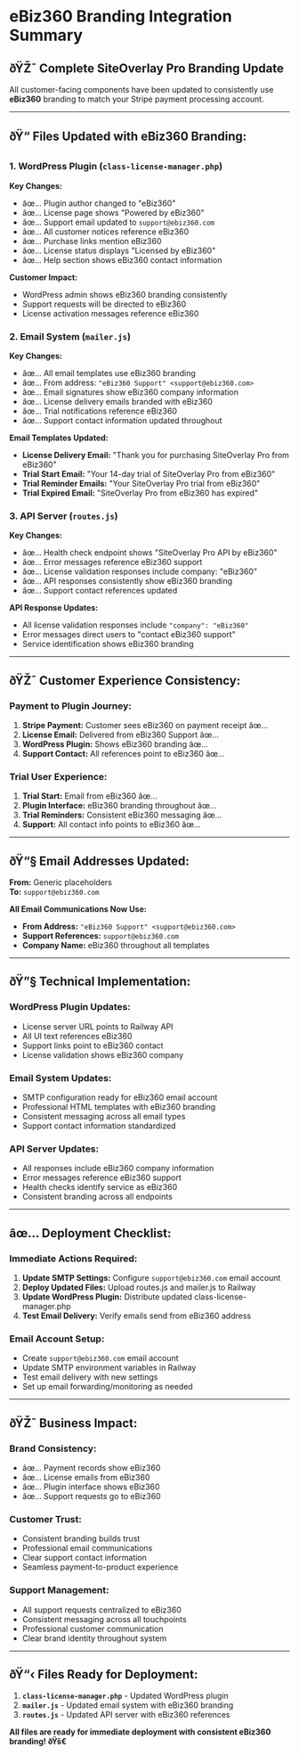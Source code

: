 # eBiz360 Branding Integration Summary

## ðŸŽ¯ **Complete SiteOverlay Pro Branding Update**

All customer-facing components have been updated to consistently use **eBiz360** branding to match your Stripe payment processing account.

---

## ðŸ“ **Files Updated with eBiz360 Branding:**

### **1. WordPress Plugin (`class-license-manager.php`)**
**Key Changes:**
- âœ… Plugin author changed to "eBiz360"
- âœ… License page shows "Powered by eBiz360"
- âœ… Support email updated to `support@ebiz360.com`
- âœ… All customer notices reference eBiz360
- âœ… Purchase links mention eBiz360
- âœ… License status displays "Licensed by eBiz360"
- âœ… Help section shows eBiz360 contact information

**Customer Impact:**
- WordPress admin shows eBiz360 branding consistently
- Support requests will be directed to eBiz360
- License activation messages reference eBiz360

### **2. Email System (`mailer.js`)**
**Key Changes:**
- âœ… All email templates use eBiz360 branding
- âœ… From address: `"eBiz360 Support" <support@ebiz360.com>`
- âœ… Email signatures show eBiz360 company information
- âœ… License delivery emails branded with eBiz360
- âœ… Trial notifications reference eBiz360
- âœ… Support contact information updated throughout

**Email Templates Updated:**
- **License Delivery Email:** "Thank you for purchasing SiteOverlay Pro from eBiz360"
- **Trial Start Email:** "Your 14-day trial of SiteOverlay Pro from eBiz360"
- **Trial Reminder Emails:** "Your SiteOverlay Pro trial from eBiz360"
- **Trial Expired Email:** "SiteOverlay Pro from eBiz360 has expired"

### **3. API Server (`routes.js`)**
**Key Changes:**
- âœ… Health check endpoint shows "SiteOverlay Pro API by eBiz360"
- âœ… Error messages reference eBiz360 support
- âœ… License validation responses include company: "eBiz360"
- âœ… API responses consistently show eBiz360 branding
- âœ… Support contact references updated

**API Response Updates:**
- All license validation responses include `"company": "eBiz360"`
- Error messages direct users to "contact eBiz360 support"
- Service identification shows eBiz360 branding

---

## ðŸŽ¯ **Customer Experience Consistency:**

### **Payment to Plugin Journey:**
1. **Stripe Payment:** Customer sees eBiz360 on payment receipt âœ…
2. **License Email:** Delivered from eBiz360 Support âœ…
3. **WordPress Plugin:** Shows eBiz360 branding âœ…
4. **Support Contact:** All references point to eBiz360 âœ…

### **Trial User Experience:**
1. **Trial Start:** Email from eBiz360 âœ…
2. **Plugin Interface:** eBiz360 branding throughout âœ…
3. **Trial Reminders:** Consistent eBiz360 messaging âœ…
4. **Support:** All contact info points to eBiz360 âœ…

---

## ðŸ“§ **Email Addresses Updated:**

**From:** Generic placeholders  
**To:** `support@ebiz360.com`

**All Email Communications Now Use:**
- **From Address:** `"eBiz360 Support" <support@ebiz360.com>`
- **Support References:** `support@ebiz360.com`
- **Company Name:** eBiz360 throughout all templates

---

## ðŸ”§ **Technical Implementation:**

### **WordPress Plugin Updates:**
- License server URL points to Railway API
- All UI text references eBiz360
- Support links point to eBiz360 contact
- License validation shows eBiz360 company

### **Email System Updates:**
- SMTP configuration ready for eBiz360 email account
- Professional HTML templates with eBiz360 branding
- Consistent messaging across all email types
- Support contact information standardized

### **API Server Updates:**
- All responses include eBiz360 company information
- Error messages reference eBiz360 support
- Health checks identify service as eBiz360
- Consistent branding across all endpoints

---

## âœ… **Deployment Checklist:**

### **Immediate Actions Required:**
1. **Update SMTP Settings:** Configure `support@ebiz360.com` email account
2. **Deploy Updated Files:** Upload routes.js and mailer.js to Railway
3. **Update WordPress Plugin:** Distribute updated class-license-manager.php
4. **Test Email Delivery:** Verify emails send from eBiz360 address

### **Email Account Setup:**
- Create `support@ebiz360.com` email account
- Update SMTP environment variables in Railway
- Test email delivery with new settings
- Set up email forwarding/monitoring as needed

---

## ðŸŽ¯ **Business Impact:**

### **Brand Consistency:**
- âœ… Payment records show eBiz360
- âœ… License emails from eBiz360
- âœ… Plugin interface shows eBiz360
- âœ… Support requests go to eBiz360

### **Customer Trust:**
- Consistent branding builds trust
- Professional email communications
- Clear support contact information
- Seamless payment-to-product experience

### **Support Management:**
- All support requests centralized to eBiz360
- Consistent messaging across all touchpoints
- Professional customer communication
- Clear brand identity throughout system

---

## ðŸ“‹ **Files Ready for Deployment:**

1. **`class-license-manager.php`** - Updated WordPress plugin
2. **`mailer.js`** - Updated email system with eBiz360 branding
3. **`routes.js`** - Updated API server with eBiz360 references

**All files are ready for immediate deployment with consistent eBiz360 branding! ðŸš€**
